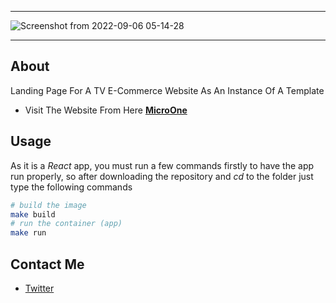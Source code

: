 ------------------
![Screenshot from 2022-09-06 05-14-28](https://user-images.githubusercontent.com/49293816/188545756-ef7bc8d2-252e-46dd-b43e-757aae7ec030.png)

------------------
## About

Landing Page For A TV E-Commerce Website As An Instance Of A Template

* Visit The Website From Here **[MicroOne](https://amaitou.github.io/MicroOne/)**

## Usage

As it is a *React* app, you must run a few commands firstly to have the app run properly, so after downloading the repository and *cd* to the folder just type the following commands

```sh
# build the image
make build
# run the container (app)
make run
```

## Contact Me

* [Twitter][_1]

[_1]: https://twitter.com/amait0u
